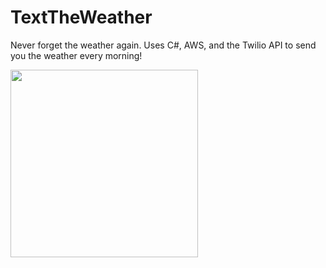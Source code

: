 # TextTheWeather
Never forget the weather again. Uses C#, AWS, and the Twilio API to send you the weather every morning!

<img src="https://github.com/user-attachments/assets/fde534a8-1767-4a41-a21f-1b75d6ba2acd" width="300"/>

